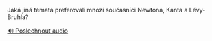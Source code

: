 
Jaká jiná témata preferovali mnozí současníci Newtona, Kanta a Lévy-Bruhla?

[🔊 Poslechnout audio](/data/7-paragraphs/audio/chapter_13/para_002-Jak-jin-tmata-preferovali-mnoz-souasnci-Newt.mp3)
